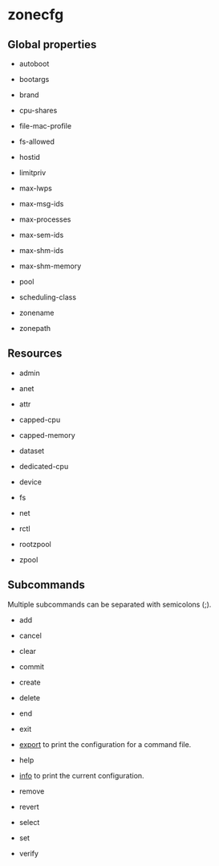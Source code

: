 # zonecfg

## Global properties

- autoboot

- bootargs

- brand

- cpu-shares

- file-mac-profile

- fs-allowed

- hostid

- limitpriv

- max-lwps

- max-msg-ids

- max-processes

- max-sem-ids

- max-shm-ids

- max-shm-memory

- pool

- scheduling-class

- zonename

- zonepath


## Resources

- admin

- anet

- attr

- capped-cpu

- capped-memory

- dataset

- dedicated-cpu

- device

- fs

- net

- rctl

- rootzpool

- zpool


## Subcommands

Multiple subcommands can be separated with semicolons (;).

- add

- cancel

- clear

- commit

- create

- delete

- end

- exit

- [export](./export/) to print the configuration for a command file.

- help

- [info](./info/) to print the current configuration.

- remove

- revert

- select

- set

- verify
